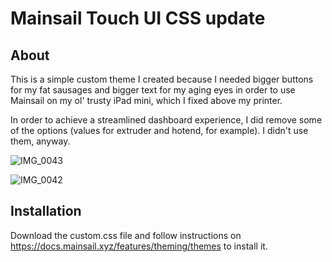 # Mainsail Touch UI CSS update

## About
This is a simple custom theme I created because I needed bigger buttons for my fat sausages and bigger text for my aging eyes in order to use Mainsail on my ol' trusty iPad mini, which I fixed above my printer. 

In order to achieve a streamlined dashboard experience, I did remove some of the options (values for extruder and hotend, for example). I didn't use them, anyway.

![IMG_0043](https://user-images.githubusercontent.com/24796898/180995958-ee32d42e-0ba1-47fb-9ac4-09e457b9c9dd.jpeg)

![IMG_0042](https://user-images.githubusercontent.com/24796898/180995979-2fb7ee49-6049-45bf-9967-2b7d51801a10.jpeg)

## Installation
Download the custom.css file and follow instructions on https://docs.mainsail.xyz/features/theming/themes to install it.
